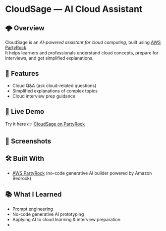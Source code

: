 # CloudSage — AI Cloud Assistant

## 🌩 Overview
CloudSage is an *AI-powered assistant for cloud computing*, built using [AWS PartyRock](https://partyrock.aws).  
It helps learners and professionals understand cloud concepts, prepare for interviews, and get simplified explanations.

## 🚀 Features
- Cloud Q&A (ask cloud-related questions)
- Simplified explanations of complex topics
- Cloud interview prep guidance

## 🔗 Live Demo
Try it here 👉 [CloudSage on PartyRock](https://partyrock.aws/u/shagun26/oV0qx5BYS/CloudSage)

## 📸 Screenshots


## 🛠 Built With
- [AWS PartyRock](https://aws.amazon.com/partyrock/) (no-code generative AI builder powered by Amazon Bedrock)

## 📚 What I Learned
- Prompt engineering
- No-code generative AI prototyping
- Applying AI to cloud learning & interview preparation
-
